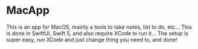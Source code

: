 # MacApp
This is an app for MacOS, mainly a tools to take notes, list to do, etc...
This is done in SwiftUI, Swift 5, and also require XCode to run it...
The setup is super easy, run XCode and just change thing you need to, and done!
